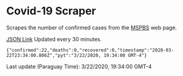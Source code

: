 # Covid-19 Scraper

Scrapes the number of confirmed cases from the [MSPBS](https://www.mspbs.gov.py/covid-19.php) web page.

[JSON Link](https://jmayalag.github.io/covid19-scrape/cases.json)
Updated every 30 minutes.
```
{"confirmed":22,"deaths":0,"recovered":0,"timestamp":"2020-03-22T23:34:00.806Z","pyt":"3/22/2020, 19:34:00 GMT-4"}
```
Last update (Paraguay Time): 3/22/2020, 19:34:00 GMT-4